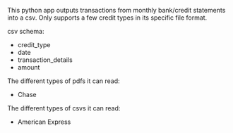 This python app outputs transactions from monthly bank/credit statements into a csv.
Only supports a few credit types in its specific file format.

csv schema:
- credit_type
- date
- transaction_details
- amount

The different types of pdfs it can read:
- Chase

The different types of csvs it can read:
- American Express

